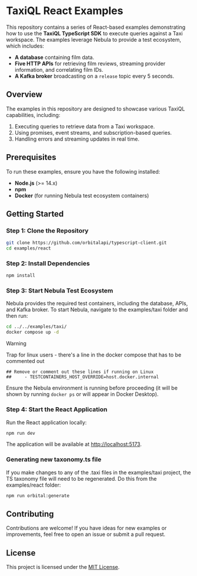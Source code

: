 # TaxiQL React Examples

This repository contains a series of React-based examples demonstrating how to use the **TaxiQL TypeScript SDK** to execute queries against a Taxi workspace. The examples leverage Nebula to provide a test ecosystem, which includes:

- **A database** containing film data.
- **Five HTTP APIs** for retrieving film reviews, streaming provider information, and correlating film IDs.
- **A Kafka broker** broadcasting on a `release` topic every 5 seconds.

## Overview

The examples in this repository are designed to showcase various TaxiQL capabilities, including:

1. Executing queries to retrieve data from a Taxi workspace.
2. Using promises, event streams, and subscription-based queries.
3. Handling errors and streaming updates in real time.

## Prerequisites

To run these examples, ensure you have the following installed:

- **Node.js** (>= 14.x)
- **npm**
- **Docker** (for running Nebula test ecosystem containers)

## Getting Started

### Step 1: Clone the Repository

```bash
git clone https://github.com/orbitalapi/typescript-client.git
cd examples/react
```

### Step 2: Install Dependencies

```bash
npm install
```

### Step 3: Start Nebula Test Ecosystem

Nebula provides the required test containers, including the database, APIs, and Kafka broker. To start Nebula, navigate to the examples/taxi folder and then run:

```bash
cd ../../examples/taxi/
docker compose up -d
```

> [!WARNING]
> Trap for linux users - there's a line in the docker compose that has to be commented out
>```
>## Remove or comment out these lines if running on Linux
>##     - TESTCONTAINERS_HOST_OVERRIDE=host.docker.internal
>```

Ensure the Nebula environment is running before proceeding (it will be shown by running `docker ps` or will appear in Docker Desktop). 

### Step 4: Start the React Application

Run the React application locally:

```bash
npm run dev
```

The application will be available at [http://localhost:5173](http://localhost:5173).

### Generating new taxonomy.ts file

If you make changes to any of the .taxi files in the examples/taxi project, the TS taxonomy file will need to be regenerated. Do this from the examples/react folder:

```bash
npm run orbital:generate
```


## Contributing

Contributions are welcome! If you have ideas for new examples or improvements, feel free to open an issue or submit a pull request.

## License

This project is licensed under the [MIT License](LICENSE).



